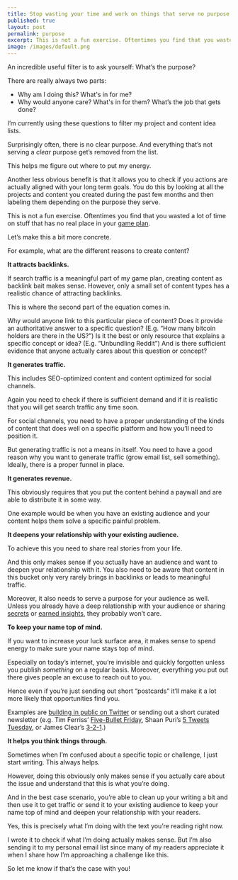 ```yaml
---
title: Stop wasting your time and work on things that serve no purpose
published: true
layout: post
permalink: purpose
excerpt: This is not a fun exercise. Oftentimes you find that you wasted a lot of time on stuff that has no real place in your game plan. 
image: /images/default.png
---
```


An incredible useful filter is to ask yourself: What’s the purpose? 

There are really always two parts:

- Why am I doing this? What's in for me?
- Why would anyone care? What's in for them? What’s the job that gets done?

I’m currently using these questions to filter my project and content idea lists.

Surprisingly often, there is no clear purpose. And everything that’s not serving a *clear* purpose get’s removed from the list.

This helps me figure out where to put my energy. 

Another less obvious benefit is that it allows you to check if you actions are actually aligned with your long term goals. You do this by looking at all the projects and content you created during the past few months and then labeling them depending on the purpose they serve. 

This is not a fun exercise. Oftentimes you find that you wasted a lot of time on stuff that has no real place in your [game plan](https://jakobgreenfeld.com/game-plan).

Let’s make this a bit more concrete. 

For example, what are the different reasons to create content?

**It attracts backlinks.**

If search traffic is a meaningful part of my game plan, creating content as backlink bait makes sense. However, only a small set of content types has a realistic chance of attracting backlinks.

This is where the second part of the equation comes in. 

Why would anyone link to this particular piece of content? Does it provide an authoritative answer to a specific question? (E.g. “How many bitcoin holders are there in the US?”) Is it the best or only resource that explains a specific concept or idea? (E.g. “Unbundling Reddit”) And is there sufficient evidence that anyone actually cares about this question or concept?

**It generates traffic.**

This includes SEO-optimized content and content optimized for social channels. 

Again you need to check if there is sufficient demand and if it is realistic that you will get search traffic any time soon. 

For social channels, you need to have a proper understanding of the kinds of content that does well on a specific platform and how you’ll need to position it. 

But generating traffic is not a means in itself. You need to have a good reason why you want to generate traffic (grow email list, sell something). Ideally, there is a proper funnel in place.

**It generates revenue.** 

This obviously requires that you put the content behind a paywall and are able to distribute it in some way. 

One example would be when you have an existing audience and your content helps them solve a specific painful problem.

**It deepens your relationship with your existing audience.** 

To achieve this you need to share real stories from your life.

And this only makes sense if you actually have an audience and want to deepen your relationship with it. You also need to be aware that content in this bucket only very rarely brings in backlinks or leads to meaningful traffic. 

Moreover, it also needs to serve a purpose for your audience as well. Unless you already have a deep relationship with your audience or sharing [secrets](https://jakobgreenfeld.com/secrets) or [earned insights](http://founderreads.com), they probably won’t care.

**To keep your name top of mind.** 

If you want to increase your luck surface area, it makes sense to spend energy to make sure your name stays top of mind. 

Especially on today’s internet, you’re invisible and quickly forgotten unless you publish *something* on a regular basis. Moreover, everything you put out there gives people an excuse to reach out to you.

Hence even if you’re just sending out short “postcards” it’ll make it a lot more likely that opportunities find you. 

Examples are [building in public on Twitter](https://twitter.com/jakobgreenfeld/status/1445382702161666050) or sending out a short curated newsletter (e.g. Tim Ferriss’ [Five-Bullet Friday](https://go.tim.blog/5-bullet-friday-1/), Shaan Puri’s [5 Tweets Tuesday](http://shaanpuri.com), or James Clear’s [3-2-1](https://jamesclear.com/3-2-1).)

**It helps you think things through.**

Sometimes when I’m confused about a specific topic or challenge, I just start writing. This always helps.

However, doing this obviously only makes sense if you actually care about the issue and understand that this is what you’re doing. 

And in the best case scenario, you’re able to clean up your writing a bit and then use it to get traffic or send it to your existing audience to keep your name top of mind and deepen your relationship with your readers.

Yes, this is precisely what I’m doing with the text you’re reading right now. 

I wrote it to check if what I’m doing actually makes sense. But I’m also sending it to my personal email list since many of my readers appreciate it when I share how I’m approaching a challenge like this.

So let me know if that’s the case with you!